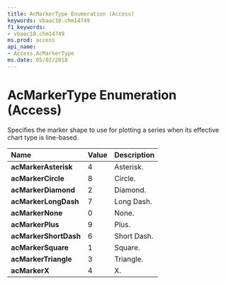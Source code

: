 ```yaml
---
title: AcMarkerType Enumeration (Access)
keywords: vbaac10.chm14749
f1_keywords:
- vbaac10.chm14749
ms.prod: access
api_name:
- Access.AcMarkerType
ms.date: 05/02/2018
---
```



# AcMarkerType Enumeration (Access)

Specifies the marker shape to use for plotting a series when its effective chart type is line-based.


|**Name**|**Value**|**Description**|
|:-----|:-----|:-----|
|**acMarkerAsterisk**|4|Asterisk.|
|**acMarkerCircle**|8|Circle.|
|**acMarkerDiamond**|2|Diamond.|
|**acMarkerLongDash**|7|Long Dash.|
|**acMarkerNone**|0|None.|
|**acMarkerPlus**|9|Plus.|
|**acMarkerShortDash**|6|Short Dash.|
|**acMarkerSquare**|1|Square.|
|**acMarkerTriangle**|3|Triangle.|
|**acMarkerX**|4|X.|